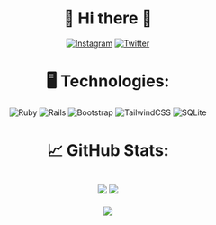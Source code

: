 <div align='center'>
  <h1>👋 Hi there 👋</h1>
  
  [![Instagram](https://img.shields.io/badge/Instagram-%23E4405F.svg?style=for-the-badge&logo=Instagram&logoColor=white)](https://instagram.com/nicolasalmeida321) 
  [![Twitter](https://img.shields.io/badge/Twitter-%231DA1F2.svg?style=for-the-badge&logo=Twitter&logoColor=white)](https://twitter.com/nicollinoxx)<br>
  
  # 🖥 Technologies:
  ![Ruby](https://img.shields.io/badge/ruby-%23CC342D.svg?style=for-the-badge&logo=ruby&logoColor=white) 
  ![Rails](https://img.shields.io/badge/rails-%23CC0000.svg?style=for-the-badge&logo=ruby-on-rails&logoColor=white) 
  ![Bootstrap](https://img.shields.io/badge/bootstrap-%23563D7C.svg?style=for-the-badge&logo=bootstrap&logoColor=white) 
  ![TailwindCSS](https://img.shields.io/badge/tailwindcss-%2338B2AC.svg?style=for-the-badge&logo=tailwind-css&logoColor=white)
  ![SQLite](https://img.shields.io/badge/sqlite-%2307405e.svg?style=for-the-badge&logo=sqlite&logoColor=white)<br> 
  
  # 📈 GitHub Stats:
  ![](https://github-readme-stats.vercel.app/api?username=nicollinoxx&theme=buefy&hide_border=false&include_all_commits=false&count_private=false)
  ![](https://github-readme-stats.vercel.app/api/top-langs/?username=nicollinoxx&theme=buefy&hide_border=false&include_all_commits=false&count_private=false&layout=compact)
  ---
  
  [![](https://visitcount.itsvg.in/api?id=nicollinoxx&icon=0&color=0)](https://visitcount.itsvg.in)
</div>
